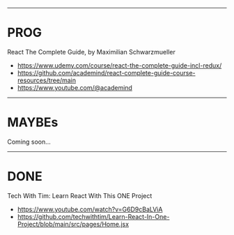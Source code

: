 
-------------------------------------------------------

# PROG

React The Complete Guide, by Maximilian Schwarzmueller
 - https://www.udemy.com/course/react-the-complete-guide-incl-redux/
 - https://github.com/academind/react-complete-guide-course-resources/tree/main
 - https://www.youtube.com/@academind

-------------------------------------------------------

# MAYBEs

Coming soon...

-------------------------------------------------------

# DONE 

Tech With Tim: Learn React With This ONE Project
 - https://www.youtube.com/watch?v=G6D9cBaLViA
 - https://github.com/techwithtim/Learn-React-In-One-Project/blob/main/src/pages/Home.jsx

